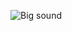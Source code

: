 ![Big sound](https://github.com/Brandon-SR/Sensores_R2/assets/132231023/efe01653-87c7-4b94-b4ab-18ff6f5699b9)
